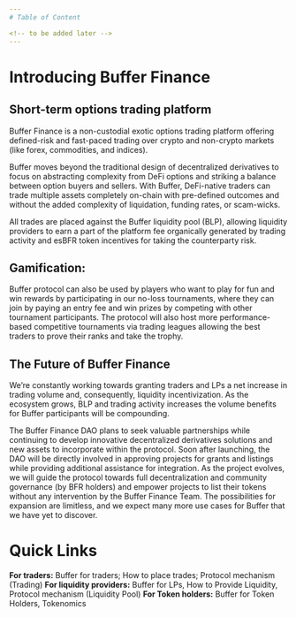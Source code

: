 ```yaml
---
# Table of Content

<!-- to be added later -->
---
```


# Introducing Buffer Finance 

## Short-term options trading platform

Buffer Finance is a non-custodial exotic options trading platform offering defined-risk and fast-paced trading over crypto and non-crypto markets (like forex, commodities, and indices).

Buffer moves beyond the traditional design of decentralized derivatives to focus on abstracting complexity from DeFi options and striking a balance between option buyers and sellers. With Buffer, DeFi-native traders can trade multiple assets completely on-chain with pre-defined outcomes and without the added complexity of liquidation, funding rates, or scam-wicks.

All trades are placed against the Buffer liquidity pool (BLP), allowing liquidity providers to earn a part of the platform fee organically generated by trading activity and esBFR token incentives for taking the counterparty risk.

## Gamification:
Buffer protocol can also be used by players who want to play for fun and win rewards by participating in our no-loss tournaments, where they can join by paying an entry fee and win prizes by competing with other tournament participants. The protocol will also host more performance-based competitive tournaments via trading leagues allowing the best traders to prove their ranks and take the trophy.

## The Future of Buffer Finance
We’re constantly working towards granting traders and LPs a net increase in trading volume and, consequently, liquidity incentivization. As the ecosystem grows, BLP and trading activity increases the volume benefits for Buffer participants will be compounding.

The Buffer Finance DAO plans to seek valuable partnerships while continuing to develop innovative decentralized derivatives solutions and new assets to incorporate within the protocol. Soon after launching, the DAO will be directly involved in approving projects for grants and listings while providing additional assistance for integration. As the project evolves, we will guide the protocol towards full decentralization and community governance (by BFR holders) and empower projects to list their tokens without any intervention by the Buffer Finance Team. The possibilities for expansion are limitless, and we expect many more use cases for Buffer that we have yet to discover.

# Quick Links
**For traders:** Buffer for traders; How to place trades; Protocol mechanism (Trading)
**For liquidity providers:** Buffer for LPs, How to Provide Liquidity, Protocol mechanism (Liquidity Pool)
**For Token holders:** Buffer for Token Holders, Tokenomics

